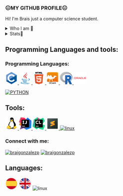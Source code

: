 ### 😐MY GITHUB PROFILE😐


Hi! I'm Brais just a computer science student.

<details><summary>Who I am 👤</summary><br> 

  -Brais G.P

  
  -20 y.o
  
  
  -University of A Coruña
  
 -A Coruña, Spain 
  
  </details>
  
  
  <details><summary>Stats📶</summary><br> 

[![Top Langs](https://github-readme-stats.vercel.app/api/top-langs/?username=braisgonzalezp)](https://github.com/anuraghazra/github-readme-stats)


   </details>
  

## Programming Languages and tools:

### Programming Languages:

<p align="left"> <a href="https://www.cprogramming.com/" target="_blank" rel="noreferrer"> <img src="https://raw.githubusercontent.com/devicons/devicon/master/icons/c/c-original.svg" alt="c" width="40" height="40"/> </a>
<a href="https://www.java.com" target="_blank" rel="noreferrer"> <img src="https://raw.githubusercontent.com/devicons/devicon/master/icons/java/java-original.svg" alt="java" width="40" height="40"/> </a>  
<a href="https://www.w3.org/html/" target="_blank" rel="noreferrer"> <img src="https://raw.githubusercontent.com/devicons/devicon/master/icons/html5/html5-original-wordmark.svg" alt="html5" width="40" height="40"/> </a> 
<a href="https://ocaml.org/" target="_blank" rel="noreferrer"> <img src="https://raw.githubusercontent.com/anoya97/anoya97/master/Img/Ocml.png" alt="oracle" width="40" height="40"/> </a> 
<a href="https://www.r-project.org/about.html" target="_blank" rel="noreferrer"> <img src="https://raw.githubusercontent.com/anoya97/anoya97/master/Img/RR.png" alt="oracle" width="40" height="40"/> </a> 
<a href="https://www.oracle.org/" target="_blank" rel="noreferrer"> <img src="https://raw.githubusercontent.com/devicons/devicon/master/icons/oracle/oracle-original.svg" alt="oracle" width="40" height="40"/> </a> </p>
<a href="https://www.python.org/downloads/" target="_blank" rel="noreferrer"> <img src="https://raw.githubusercontent.com/devicons/devicon/blob/master/icons/python/python-original.svg" alt="PYTHON" width="40" height="40"/> </a> </p>


## Tools:
<a href="https://www.linux.org/" target="_blank" rel="noreferrer"> <img src="https://raw.githubusercontent.com/devicons/devicon/master/icons/linux/linux-original.svg" alt="linux" width="40" height="40"/> </a>
<a href="https://www.jetbrains.com/es-es/idea/download/#section=mac" target="_blank" rel="noreferrer"> <img src="https://raw.githubusercontent.com/anoya97/anoya97/master/Img/IntelliJ_IDEA_Icon.svg.png" alt="linux" width="40" height="40"/> </a>
<a href="https://www.jetbrains.com/clion/promo/?source=google&medium=cpc&campaign=11960748608&gclid=Cj0KCQiApL2QBhC8ARIsAGMm-KEbcZseC-Cc5svP1c2Yg-sULADbh2nJHQ-t-WY-CB1s7LC-VKPrKcoaAvfNEALw_wcB" target="_blank" rel="noreferrer"> <img src="https://raw.githubusercontent.com/anoya97/anoya97/master/Img/cl.png" alt="linux" width="40" height="40"/> </a>
<a href="https://www.sublimetext.com/" target="_blank" rel="noreferrer"> <img src="https://raw.githubusercontent.com/anoya97/anoya97/master/Img/sub.png" alt="linux" width="40" height="40"/> </a>
<a href="https://dbeaver.io/" target="_blank" rel="noreferrer"> <img src="https://github.com/braisgonzalezp/braisgonzalezp/blob/main/DBeaver_logo.png" alt="linux" width="40" height="40"/> </a>


<h3 align="left">Connect with me:</h3>
<p align="left">
<a href="https://twitter.com/braisgonzalezp" target="blank"><img align="center" src="https://raw.githubusercontent.com/rahuldkjain/github-profile-readme-generator/master/src/images/icons/Social/twitter.svg" alt="braigonzalezp" height="30" width="40" /></a>
<a href="https://www.instagram.com/braisgonzalezp" target="blank"><img align="center" src="https://raw.githubusercontent.com/rahuldkjain/github-profile-readme-generator/master/src/images/icons/Social/instagram.svg" alt="braigonzalezp" height="30" width="40" /></a>

## Languages:
<a target="_blank" rel="noreferrer"> <img src="https://raw.githubusercontent.com/anoya97/anoya97/master/Img/esp.png" alt="linux" width="40" height="40"/> </a>
<a target="_blank" rel="noreferrer"> <img src="https://raw.githubusercontent.com/anoya97/anoya97/master/Img/ing.png" alt="linux" width="40" height="40"/> </a>
<a target="_blank" rel="noreferrer"> <img src="https://github.com/braisgonzalezp/braisgonzalezp/blob/main/gal-modified.png" alt="linux" width="40" height="40"/> </a>
